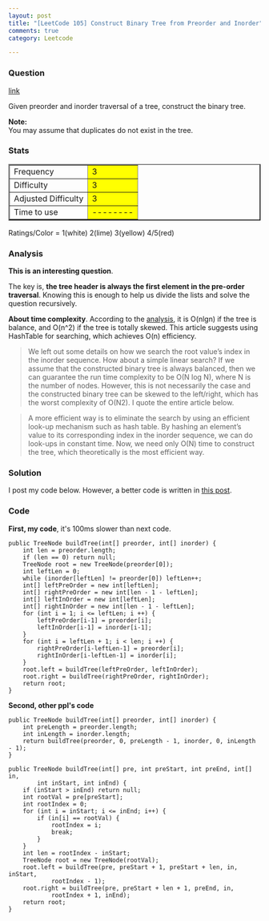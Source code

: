 ```yaml
---
layout: post
title: "[LeetCode 105] Construct Binary Tree from Preorder and Inorder"
comments: true
category: Leetcode

---
```



### Question 
[link](https://oj.leetcode.com/problems/construct-binary-tree-from-preorder-and-inorder-traversal/)

<div class="question-content">
            <p></p><p>Given preorder and inorder traversal of a tree, construct the binary tree.</p>

<p><b>Note:</b><br>
You may assume that duplicates do not exist in the tree.
</p><p></p>
          </div>

### Stats
<table border="2">
	<tr>
		<td>Frequency</td>
		<td bgcolor="yellow">3</td>
	</tr>
	<tr>
		<td>Difficulty</td>
		<td bgcolor="yellow">3</td>
	</tr>
	<tr>
		<td>Adjusted Difficulty</td>
		<td bgcolor="yellow">3</td>
	</tr>
	<tr>
		<td>Time to use</td>
		<td bgcolor="yellow">--------</td>
	</tr>
</table>

Ratings/Color = 1(white) 2(lime) 3(yellow) 4/5(red)

### Analysis

__This is an interesting question__. 

The key is, __the tree header is always the first element in the pre-order traversal__. Knowing this is enough to help us divide the lists and solve the question recursively. 

__About time complexity__. According to the [analysis](http://leetcode.com/2011/04/construct-binary-tree-from-inorder-and-preorder-postorder-traversal.html), it is O(nlgn) if the tree is balance, and O(n^2) if the tree is totally skewed. This article suggests using HashTable for searching, which achieves O(n) efficiency. 

> We left out some details on how we search the root value’s index in the inorder sequence. How about a simple linear search? If we assume that the constructed binary tree is always balanced, then we can guarantee the run time complexity to be O(N log N), where N is the number of nodes. However, this is not necessarily the case and the constructed binary tree can be skewed to the left/right, which has the worst complexity of O(N2). I quote the entire article below. 

> A more efficient way is to eliminate the search by using an efficient look-up mechanism such as hash table. By hashing an element’s value to its corresponding index in the inorder sequence, we can do look-ups in constant time. Now, we need only O(N) time to construct the tree, which theoretically is the most efficient way.

### Solution

I post my code below. However, a better code is written in [this post](http://edwardliwashu.blogspot.sg/2013/01/construct-binary-tree-from-preorder-and.html). 

### Code

__First, my code__, it's 100ms slower than next code. 

    public TreeNode buildTree(int[] preorder, int[] inorder) {
        int len = preorder.length;
        if (len == 0) return null;
        TreeNode root = new TreeNode(preorder[0]);
        int leftLen = 0;
        while (inorder[leftLen] != preorder[0]) leftLen++;
        int[] leftPreOrder = new int[leftLen];
        int[] rightPreOrder = new int[len - 1 - leftLen];
        int[] leftInOrder = new int[leftLen];
        int[] rightInOrder = new int[len - 1 - leftLen];
        for (int i = 1; i <= leftLen; i ++) {
            leftPreOrder[i-1] = preorder[i];
            leftInOrder[i-1] = inorder[i-1];
        }
        for (int i = leftLen + 1; i < len; i ++) {
            rightPreOrder[i-leftLen-1] = preorder[i];
            rightInOrder[i-leftLen-1] = inorder[i];
        }
        root.left = buildTree(leftPreOrder, leftInOrder);
        root.right = buildTree(rightPreOrder, rightInOrder);
        return root;
    }

__Second, other ppl's code__

	public TreeNode buildTree(int[] preorder, int[] inorder) {
		int preLength = preorder.length;
		int inLength = inorder.length;
		return buildTree(preorder, 0, preLength - 1, inorder, 0, inLength - 1);
	}

	public TreeNode buildTree(int[] pre, int preStart, int preEnd, int[] in,
			int inStart, int inEnd) {
		if (inStart > inEnd) return null;
		int rootVal = pre[preStart];
		int rootIndex = 0;
		for (int i = inStart; i <= inEnd; i++) {
			if (in[i] == rootVal) {
				rootIndex = i;
				break;
			}
		}
		int len = rootIndex - inStart;
		TreeNode root = new TreeNode(rootVal);
		root.left = buildTree(pre, preStart + 1, preStart + len, in, inStart,
				rootIndex - 1);
		root.right = buildTree(pre, preStart + len + 1, preEnd, in,
				rootIndex + 1, inEnd);
		return root;
	}
